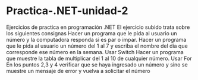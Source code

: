 # Practica-.NET-unidad-2
Ejercicios de practica en programación .NET
El ejercicio subido trata sobre los siguientes consignas
Hacer un programa que le pida al usuario un número y la computadora responda si es par o impar.
    Hacer un programa que le pida al usuario un número del 1 al 7 y escriba el nombre del día que corresponde ese número en la semana. Usar Switch
    Hacer un programa que muestre la tabla de multiplicar del 1 al 10 de cualquier número. Usar For
    En los puntos 2,3 y 4 verificar que se haya ingresado un número y sino se muestre un mensaje de error y vuelva a solicitar el número
